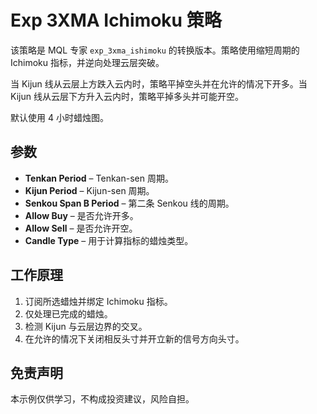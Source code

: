 # Exp 3XMA Ichimoku 策略

该策略是 MQL 专家 `exp_3xma_ishimoku` 的转换版本。策略使用缩短周期的 Ichimoku 指标，并逆向处理云层突破。

当 Kijun 线从云层上方跌入云内时，策略平掉空头并在允许的情况下开多。当 Kijun 线从云层下方升入云内时，策略平掉多头并可能开空。

默认使用 4 小时蜡烛图。

## 参数
- **Tenkan Period** – Tenkan-sen 周期。
- **Kijun Period** – Kijun-sen 周期。
- **Senkou Span B Period** – 第二条 Senkou 线的周期。
- **Allow Buy** – 是否允许开多。
- **Allow Sell** – 是否允许开空。
- **Candle Type** – 用于计算指标的蜡烛类型。

## 工作原理
1. 订阅所选蜡烛并绑定 Ichimoku 指标。
2. 仅处理已完成的蜡烛。
3. 检测 Kijun 与云层边界的交叉。
4. 在允许的情况下关闭相反头寸并开立新的信号方向头寸。

## 免责声明
本示例仅供学习，不构成投资建议，风险自担。
